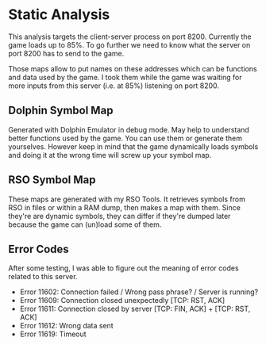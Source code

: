 # Static Analysis
This analysis targets the client-server process on port 8200. Currently the game loads up to 85%. To go further we need to know what the server on port 8200 has to send to the game.

Those maps allow to put names on these addresses which can be functions and data used by the game. I took them while the game was waiting for more inputs from this server (i.e. at 85%) listening on port 8200.



Dolphin Symbol Map
------------------
Generated with Dolphin Emulator in debug mode. May help to understand better functions used by the game. You can use them or generate them yourselves. However keep in mind that the game dynamically loads symbols and doing it at the wrong time will screw up your symbol map.



RSO Symbol Map
--------------
These maps are generated with my RSO Tools. It retrieves symbols from RSO in files or within a RAM dump, then makes a map with them. Since they're are dynamic symbols, they can differ if they're dumped later because the game can (un)load some of them.



Error Codes
-----------
After some testing, I was able to figure out the meaning of error codes related to this server.
 * Error 11602: Connection failed / Wrong pass phrase? / Server is running?
 * Error 11609: Connection closed unexpectedly [TCP: RST, ACK]
 * Error 11611: Connection closed by server [TCP: FIN, ACK] + [TCP: RST, ACK]
 * Error 11612: Wrong data sent
 * Error 11619: Timeout
